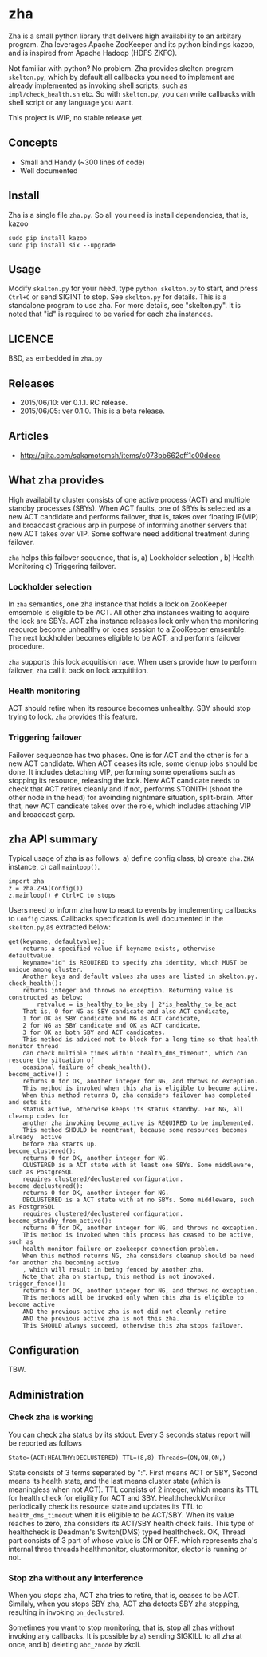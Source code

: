 # zha

Zha is a small python library that delivers high availability to an arbitary
program.  Zha leverages Apache ZooKeeper and its python bindings kazoo, and is
inspired from Apache Hadoop (HDFS ZKFC).

Not familiar with python? No problem. Zha provides skelton program `skelton.py`,
which by default all callbacks you need to implement are already implemented
as invoking shell scripts, such as `impl/check_health.sh` etc.
So with `skelton.py`, you can write callbacks with shell script or any language you want.

This project is WIP, no stable release yet.

## Concepts

- Small and Handy (~300 lines of code)
- Well documented

## Install

Zha is a single file `zha.py`. So all you need is install dependencies, that is, kazoo

```
sudo pip install kazoo
sudo pip install six --upgrade
```

## Usage

Modify `skelton.py` for your need, type `python skelton.py` to start, and press
`Ctrl+C` or send SIGINT to stop.  See `skelton.py` for details. This is a
standalone program to use zha. For more details, see "skelton.py".
It is noted that "id" is required to be varied for each zha instances.

## LICENCE

BSD, as embedded in `zha.py`

## Releases

- 2015/06/10: ver 0.1.1. RC release.
- 2015/06/05: ver 0.1.0. This is a beta release.

## Articles

- http://qiita.com/sakamotomsh/items/c073bb662cff1c00decc

## What zha provides

High availability cluster consists of one active process (ACT) and multiple
standby processes (SBYs). When ACT faults, one of SBYs is selected as a new ACT
candidate and performs failover, that is, takes over floating IP(VIP) and
broadcast gracious arp in purpose of informing another servers that new ACT
takes over VIP. Some software need additional treatment during failover.

`zha` helps this failover sequence, that is, a) Lockholder selection , b) Health
Monitoring c) Triggering failover.

### Lockholder selection
In `zha` semantics, one zha instance that holds a lock on ZooKeeper emsemble is
eligible to be ACT. All other zha instances waiting to acquire the lock are
SBYs. ACT zha instance releases lock only when the monitoring resource become
unhealthy or loses session to a ZooKeeper emsemble. The next lockholder becomes
eligible to be ACT, and performs failover procedure.

`zha` supports this lock acquitision race. When users provide how to perform
failover, `zha` call it back on lock acquitition.

### Health monitoring
ACT should retire when its resource becomes unhealthy. SBY should stop trying
to lock. `zha` provides this feature.

### Triggering failover
Failover sequecnce has two phases. One is for ACT and the other is for a new
ACT candidate. When ACT ceases its role, some clenup jobs should be done. It
includes detaching VIP, performing some operations such as stopping its
resource, releasing the lock. New ACT candicate needs to check that ACT retires
cleanly and if not, performs STONITH (shoot the other node in the head) for
avoinding nightmare situation, split-brain. After that, new ACT candicate
takes over the role, which includes attaching VIP and broadcast garp.

## zha API summary

Typical usage of zha is as follows: a) define config class, b) create `zha.ZHA` instance,
c) call `mainloop()`.

```
import zha
z = zha.ZHA(Config())
z.mainloop() # Ctrl+C to stops
```

Users need to inform zha how to react to events by implementing callbacks to `Config` class.
Callbacks specification is well documented in the `skelton.py`,as extracted below:

```
get(keyname, defaultvalue): 
    returns a specified value if keyname exists, otherwise defaultvalue.
    keyname="id" is REQUIRED to specify zha identity, which MUST be unique among cluster.
    Another keys and default values zha uses are listed in skelton.py.
check_health(): 
    returns integer and throws no exception. Returning value is constructed as below:
        retvalue = is_healthy_to_be_sby | 2*is_healthy_to_be_act
    That is, 0 for NG as SBY candicate and also ACT candicate,
    1 for OK as SBY candicate and NG as ACT candicate,
    2 for NG as SBY candicate and OK as ACT candicate,
    3 for OK as both SBY and ACT candicates.
    This method is adviced not to block for a long time so that health monitor thread
    can check multiple times within "health_dms_timeout", which can rescure the situation of
    ocasional failure of cheak_health(). 
become_active() : 
    returns 0 for OK, another integer for NG, and throws no exception.
    This method is invoked when this zha is eligible to become active.
    When this method returns 0, zha considers failover has completed and sets its
    status active, otherwise keeps its status standby. For NG, all cleanup codes for 
    another zha invoking become_active is REQUIRED to be implemented.
    This method SHOULD be reentrant, because some resources becomes already  active
    before zha starts up.
become_clustered():
    returns 0 for OK, another integer for NG.
    CLUSTERED is a ACT state with at least one SBYs. Some middleware, such as PostgreSQL
    requires clustered/declustered configuration.
become_declustered():
    returns 0 for OK, another integer for NG.
    DECLUSTERED is a ACT state with at no SBYs. Some middleware, such as PostgreSQL
    requires clustered/declustered configuration.
become_standby_from_active():
    returns 0 for OK, another integer for NG, and throws no exception.
    This method is invoked when this process has ceased to be active, such as
    health monitor failure or zookeeper connection problem.
    When this method returns NG, zha considers cleanup should be need for another zha becoming active
    , which will result in being fenced by another zha.
    Note that zha on startup, this method is not inovoked.
trigger_fence(): 
    returns 0 for OK, another integer for NG, and throws no exception.
    This methods will be invoked only when this zha is eligible to become active 
    AND the previous active zha is not did not cleanly retire 
    AND the previous active zha is not this zha.
    This SHOULD always succeed, otherwise this zha stops failover.
```

## Configuration

TBW.

## Administration

### Check zha is working
You can check zha status by its stdout. Every 3 seconds status report
will be reported as follows

```
State=(ACT:HEALTHY:DECLUSTERED) TTL=(8,8) Threads=(ON,ON,ON,) 
```

State consists of 3 terms seperated by ":". First means ACT or SBY,
Second means its health state, and the last means cluster state (which is 
meaningless when not ACT). TTL consists of 2 integer, which means its
TTL for health check for eligility for ACT and SBY. HealthcheckMonitor
periodically check its resource state and updates its TTL to `health_dms_timeout`
when it is eligible to be ACT/SBY. When its value reaches to zero,
zha considers its ACT/SBY health check fails. This type of healthcheck is
Deadman's Switch(DMS) typed healthcheck. OK, Thread part consists of
3 part of whose value is ON or OFF. which represents zha's internal three threads
healthmonitor, clustormonitor, elector is running or not.

### Stop zha without any interference
When you stops zha, ACT zha tries to retire, that is, ceases to be ACT.
Similaly, when you stops SBY zha, ACT zha detects SBY zha stopping, 
resulting in invoking `on_declustred`.

Sometimes you want to stop monitoring, that is, stop all zhas without
invoking any callbacks. It is possible by a) sending SIGKILL to all zha
at once, and b) deleting `abc_znode` by zkcli. 

